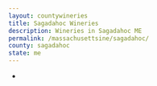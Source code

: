 ```yaml
---
layout: countywineries
title: Sagadahoc Wineries
description: Wineries in Sagadahoc ME
permalink: /massachusettsine/sagadahoc/
county: sagadahoc
state: me
---
```

-
